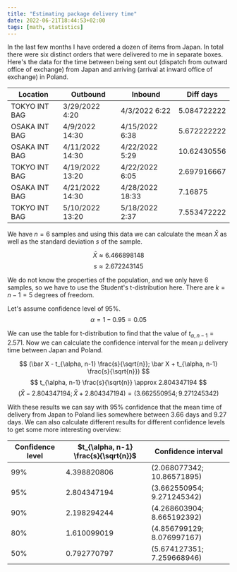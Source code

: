 ```yaml
---
title: "Estimating package delivery time"
date: 2022-06-21T18:44:53+02:00
tags: [math, statistics]
---
```


In the last few months I have ordered a dozen of items from Japan. In total there were six distinct orders that were delivered to me in separate boxes. Here's the data for the time between being sent out (dispatch from outward office of exchange) from Japan and arriving (arrival at inward office of exchange) in Poland.

| Location      | Outbound        | Inbound         | Diff days   |
|---------------|-----------------|-----------------|-------------|
| TOKYO INT BAG | 3/29/2022 4:20  | 4/3/2022 6:22   | 5.084722222 |
| OSAKA INT BAG | 4/9/2022 14:30  | 4/15/2022 6:38  | 5.672222222 |
| OSAKA INT BAG | 4/11/2022 14:30 | 4/22/2022 5:29  | 10.62430556 |
| TOKYO INT BAG | 4/19/2022 13:20 | 4/22/2022 6:05  | 2.697916667 |
| OSAKA INT BAG | 4/21/2022 14:30 | 4/28/2022 18:33 | 7.16875     |
| TOKYO INT BAG | 5/10/2022 13:20 | 5/18/2022 2:37  | 7.553472222 |

We have $n = 6$ samples and using this data we can calculate the mean $\bar X$ as well as the standard deviation $s$ of the sample.

$$
\bar X \approx 6.466898148
$$
$$
s \approx 2.672243145
$$

We do not know the properties of the population, and we only have 6 samples, so we have to use the Student's t-distribution here. There are $k = n - 1 = 5$ degrees of freedom.

Let's assume confidence level of 95%.
$$
\alpha = 1 - 0.95 = 0.05
$$

We can use the table for t-distribution to find that the value of $t_{\alpha, n-1} = 2.571$. Now we can calculate the confidence interval for the mean $\mu$ delivery time between Japan and Poland.

$$
(\bar X - t_{\alpha, n-1} \frac{s}{\sqrt{n}}; \bar X + t_{\alpha, n-1} \frac{s}{\sqrt{n}})
$$
$$
t_{\alpha, n-1} \frac{s}{\sqrt{n}} \approx 2.804347194
$$
$$
(\bar X - 2.804347194; \bar X + 2.804347194) = (3.662550954; 9.271245342)
$$

With these results we can say with 95% confidence that the mean time of delivery from Japan to Poland lies somewhere between 3.66 days and 9.27 days. We can also calculate different results for different confidence levels to get some more interesting overview:

| Confidence level | $t_{\alpha, n-1} \frac{s}{\sqrt{n}}$ | Confidence interval        |
|------------------|------------------------------------------|----------------------------|
| 99%              | 4.398820806                              | (2.068077342; 10.86571895) |
| 95%              | 2.804347194                              | (3.662550954; 9.271245342) |
| 90%              | 2.198294244                              | (4.268603904; 8.665192392) |
| 80%              | 1.610099019                              | (4.856799129; 8.076997167) |
| 50%              | 0.792770797                              | (5.674127351; 7.259668946) |
